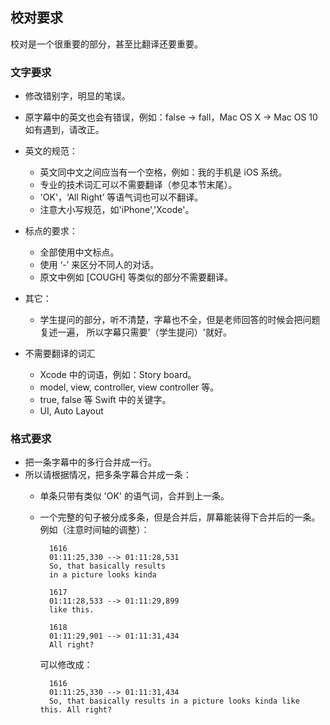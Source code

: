 ## 校对要求

校对是一个很重要的部分，甚至比翻译还要重要。

### 文字要求
- 修改错别字，明显的笔误。
- 原字幕中的英文也会有错误，例如：false -> fall，Mac OS X -> Mac OS 10如有遇到，请改正。
- 英文的规范：
    - 英文同中文之间应当有一个空格，例如：我的手机是 iOS 系统。
    - 专业的技术词汇可以不需要翻译（参见本节末尾）。
    - 'OK'，‘All Right’ 等语气词也可以不翻译。
    - 注意大小写规范，如'iPhone','Xcode'。
- 标点的要求：
    - 全部使用中文标点。
    - 使用 ‘-’ 来区分不同人的对话。 
    - 原文中例如 [COUGH] 等类似的部分不需要翻译。
- 其它：
    - 学生提问的部分，听不清楚，字幕也不全，但是老师回答的时候会把问题复述一遍，
      所以字幕只需要'（学生提问）'就好。

- 不需要翻译的词汇
    - Xcode 中的词语，例如：Story board。
    - model, view, controller, view controller 等。
    - true, false 等 Swift 中的关键字。
    - UI, Auto Layout 

### 格式要求
- 把一条字幕中的多行合并成一行。
- 所以请根据情况，把多条字幕合并成一条：
    - 单条只带有类似 'OK' 的语气词，合并到上一条。
    - 一个完整的句子被分成多条，但是合并后，屏幕能装得下合并后的一条。  
      例如（注意时间轴的调整）：  

            1616
            01:11:25,330 --> 01:11:28,531
            So, that basically results   
            in a picture looks kinda    

            1617
            01:11:28,533 --> 01:11:29,899
            like this.           

            1618
            01:11:29,901 --> 01:11:31,434
            All right?   
      可以修改成：

            1616
            01:11:25,330 --> 01:11:31,434
            So, that basically results in a picture looks kinda like this. All right? 


